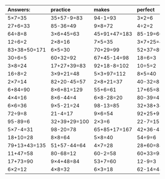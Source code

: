 | Answers: | practice | makes | perfect | ! |
| :--- | :--- | :--- | :--- | :--- |
| 5×7=35 | 35+57-9=83 | 94-1=93 | 3×2=6 | 98+30+61=189 | 
| 27+6=33 | 85-36=49 | 9×8=72 | 4÷2=2 | 47+69-28=88 | 
| 64÷8=8 | 3×6+45=63 | 45+91+47=183 | 85-19=66 | 6÷3=2 | 
| 12÷6=2 | 2×8=16 | 7×5=35 | 3×7+25=46 | 85+72+50=207 | 
| 83+38+50=171 | 6×5=30 | 70+29=99 | 52+37=89 | 21÷7=3 | 
| 30÷6=5 | 60+32=92 | 67+45-14=98 | 18÷6=3 | 5×9=45 | 
| 3×8=24 | 17+27+39=83 | 92+18-8=102 | 10÷5=2 | 7×8=56 | 
| 16÷8=2 | 3×9+21=48 | 5×3+97=112 | 8×5=40 | 86-48=38 | 
| 2×7=14 | 82+20-45=57 | 2×8+21=37 | 40-32=8 | 5×5=25 | 
| 6+84=90 | 8×6+81=129 | 55+6=61 | 17+65=82 | 4×9=36 | 
| 4×4=16 | 8×6-44=4 | 6×8-28=20 | 80-39=41 | 9×4=36 | 
| 6×6=36 | 9×5-21=24 | 98-13=85 | 32+38+34=104 | 18+37+23=78 | 
| 72÷9=8 | 21-4=17 | 9×6=54 | 92+25+91=208 | 7×2=14 | 
| 95-89=6 | 32+39+29=100 | 2×3=6 | 22-7=15 | 3×5+46=61 | 
| 5×7-4=31 | 98-20=78 | 65+85+17=167 | 42+36-43=35 | 2×9-17=1 | 
| 18+10=28 | 8×8=64 | 5×8=40 | 54÷9=6 | 8×2=16 | 
| 79+13+43=135 | 51+57-44=64 | 4×7=28 | 28+60=88 | 8×4+72=104 | 
| 11+47=58 | 80-68=12 | 60-2=58 | 60+33=93 | 5×5+8=33 | 
| 17+73=90 | 9×4+48=84 | 53+7=60 | 12-9=3 | 25-20=5 | 
| 6×2=12 | 4×8=32 | 6×3=18 | 62-14=48 | 4×1=4 | 

